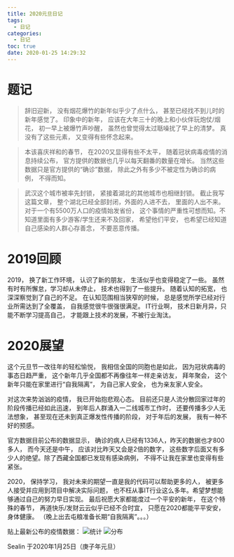 ```yaml
---
title: 2020元旦日记
tags:
  - 日记
categories:
  - 日记
toc: true
date: 2020-01-25 14:29:32
---
```


# 题记
> 辞旧迎新， 没有烟花爆竹的新年似乎少了点什么， 甚至已经找不到儿时的新年感觉了。 印象中的新年， 应该在大年三十的晚上和小伙伴玩炮仗/烟花， 初一早上被爆竹声吵醒， 虽然也曾觉得太过聒噪扰了早上的清梦。 真没有了这些元素， 又变得有些怀念起来。

> 本该喜庆祥和的春节， 在2020又显得有些不太平， 随着冠状病毒疫情的消息持续公布， 官方提供的数据也几乎以每天翻番的数量在增长。 当然这些数据只是官方提供的“确诊”数据， 除此之外有多少不被定性为确诊的病例， 不得而知。

> 武汉这个城市被率先封锁， 紧接着湖北的其他城市也相继封锁。 截止我写这篇文章， 整个湖北已经全部封闭，外面的人进不去， 里面的人出不来。 对于一个有5500万人口的疫情始发省份， 这个事情的严重性可想而知。不知道里面有多少游客/学生还来不及回家， 希望他们平安， 也希望已经知道自己感染的人群心存善念， 不要恶意传播。

# 2019回顾
2019， 换了新工作环境， 认识了新的朋友， 生活似乎也变得稳定了一些。 虽然有时有所懈怠，学习却从未停止， 技术也得到了一些提升。 随着认知的拓宽， 也深深察觉到了自己的不足。 在认知范围相当狭窄的时候， 总是感觉所学已经对行业所需达到了全覆盖， 自我感觉很牛很强很满足。 IT行业啊， 技术日新月异，只能不断学习提高自己， 才能跟上技术的发展，不被行业淘汰。

# 2020展望
这个元旦节一改往年的轻松愉悦， 我相信全国的同胞也是如此， 因为冠状病毒的事态日趋严重， 这个新年几乎全国都不再像往年一样走亲访友， 拜年聚会， 这个新年只能在家里进行“自我隔离”， 为自己家人安全， 也为亲友家人安全。

对这次来势汹汹的疫情， 我已开始抱悲观心态。 目前还只是人流分散回家过年的阶段传播已经如此迅速， 到年后人群涌入一二线城市工作时， 还要传播多少人无法想象， 甚至现在还未到真正爆发性传播的阶段， 对于年后的发展， 我有一种不好的预感。

官方数据目前公布的数据显示， 确诊的病人已经有1336人，昨天的数据也才800多人， 而今天还是中午， 应该对比昨天又会是2倍的数字， 这些数字后面又有多少人的绝望。除了西藏全国都已发现有感染病例， 不得不让我在家里也变得有些紧张。

2020， 保持学习， 我对未来的期望一直是我的代码可以帮助更多的人， 被更多人接受并应用到项目中解决实际问题， 也不枉从事IT行业这么多年。希望梦想能够通过自己的努力早日实现。
最后祝愿大家都能度过一个平安的新年， 在这个特殊的春节， 再道快乐/发财云云似乎已经不合时宜， 只愿在2020都能平平安安，身体健康。 
（晚上出去屯粮准备长期“自我隔离”。。。）

贴上最新公布的疫情数据：
![统计](/images/2020/01/25/3ddd91a0-3f3c-11ea-a75b-1331aa257ec5.png)
![分布](/images/2020/01/25/30aa3470-3f3c-11ea-a75b-1331aa257ec5.png)

<p align="right">

Sealin
于2020年1月25日（庚子年元旦）

</p>